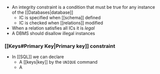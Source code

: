 - An integrity constraint is a condition that must be true for any instance of the [[Databases|database]]
	- IC is specified when [[schema]] defined
	- IC is checked when [[relations]] modified
- When a relation satisfies all ICs it is *legal*
- A DBMS should disallow illegal instances

### [[Keys#Primary Key|Primary key]] constraint
- In [[SQL]] we can declare
	- A [[keys|key]] by the `UNIQUE` command
	- A 